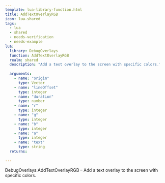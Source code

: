 ```yaml
---
template: lua-library-function.html
title: AddTextOverlayRGB
icon: lua-shared
tags:
  - lua
  - shared
  - needs-verification
  - needs-example
lua:
  library: DebugOverlays
  function: AddTextOverlayRGB
  realm: shared
  description: "Add a text overlay to the screen with specific colors."
  
  arguments:
    - name: "origin"
      type: Vector
    - name: "lineOffset"
      type: integer
    - name: "duration"
      type: number
    - name: "r"
      type: integer
    - name: "g"
      type: integer
    - name: "b"
      type: integer
    - name: "a"
      type: integer
    - name: "text"
      type: string
  returns:
    
---
```


<div class="lua__search__keywords">
DebugOverlays.AddTextOverlayRGB &#x2013; Add a text overlay to the screen with specific colors.
</div>
